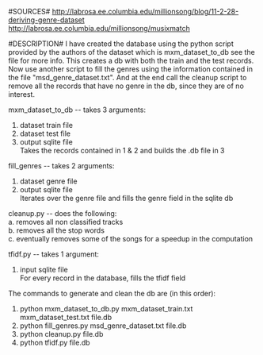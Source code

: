 #SOURCES#
http://labrosa.ee.columbia.edu/millionsong/blog/11-2-28-deriving-genre-dataset
http://labrosa.ee.columbia.edu/millionsong/musixmatch

#DESCRIPTION#
I have created the database using the python script provided by the authors of the dataset which is
mxm_dataset_to_db see the file for more info.
This creates a db with both the train and the test records.
Now use another script to fill the genres using the information contained in the file
"msd_genre_dataset.txt". And at the end call the cleanup script to remove all the records
that have no genre in the db, since they are of no interest.


mxm_dataset_to_db -- takes 3 arguments:  
1. dataset train file  
2. dataset test file  
3. output sqlite file  
Takes the records contained in 1 & 2 and builds the .db file in 3  

fill_genres -- takes 2 arguments:
1. dataset genre file  
2. output sqlite file  
Iterates over the genre file and fills the genre field in the sqlite db  

cleanup.py -- does the following:  
a. removes all non classified tracks  
b. removes all the stop words  
c. eventually removes some of the songs for a speedup in the computation  

tfidf.py -- takes 1 argument:  
1. input sqlite file  
For every record in the database, fills the tfidf field  
    

The commands to generate and clean the db are (in this order):  
1) python mxm_dataset_to_db.py mxm_dataset_train.txt mxm_dataset_test.txt file.db  
2) python fill_genres.py msd_genre_dataset.txt file.db  
3) python cleanup.py file.db  
4) python tfidf.py file.db  

